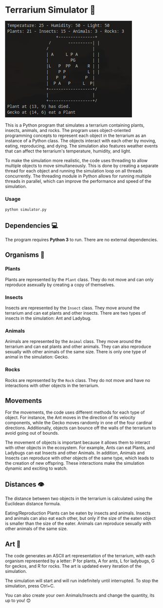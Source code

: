 # Terrarium Simulator 🌿
![Photo of simulation on CLI](./example.png)

This is a Python program that simulates a terrarium containing plants, insects, animals, and rocks. The program uses object-oriented programming concepts to represent each object in the terrarium as an instance of a Python class. The objects interact with each other by moving, eating, reproducing, and dying. The simulation also features weather events that can affect the terrarium's temperature, humidity, and light.

To make the simulation more realistic, the code uses threading to allow multiple objects to move simultaneously. This is done by creating a separate thread for each object and running the simulation loop on all threads concurrently. The threading module in Python allows for running multiple threads in parallel, which can improve the performance and speed of the simulation.

### Usage

```python
python simulator.py
```

## Dependencies 💻
The program requires **Python 3** to run. There are no external dependencies.

## Organisms 🐞

### Plants
Plants are represented by the `Plant` class. They do not move and can only reproduce asexually by creating a copy of themselves.

### Insects
Insects are represented by the `Insect` class. They move around the terrarium and can eat plants and other insects. There are two types of insects in the simulation: Ant and Ladybug.

### Animals
Animals are represented by the `Animal` class. They move around the terrarium and can eat plants and other animals. They can also reproduce sexually with other animals of the same size. There is only one type of animal in the simulation: Gecko.

### Rocks
Rocks are represented by the `Rock` class. They do not move and have no interactions with other objects in the terrarium.

## Movements
For the movements, the code uses different methods for each type of object. For instance, the Ant moves in the direction of its velocity components, while the Gecko moves randomly in one of the four cardinal directions. Additionally, objects can bounce off the walls of the terrarium to avoid going out of bounds.

The movement of objects is important because it allows them to interact with other objects in the ecosystem. For example, Ants can eat Plants, and Ladybugs can eat Insects and other Animals. In addition, Animals and Insects can reproduce with other objects of the same type, which leads to the creation of new offspring. These interactions make the simulation dynamic and exciting to watch.

## Distances 👁️
The distance between two objects in the terrarium is calculated using the Euclidean distance formula.

Eating/Reproduction
Plants can be eaten by insects and animals. Insects and animals can also eat each other, but only if the size of the eaten object is smaller than the size of the eater. Animals can reproduce sexually with other animals of the same size.

## Art 🎨
The code generates an ASCII art representation of the terrarium, with each organism represented by a letter: P for plants, A for ants, L for ladybugs, G for geckos, and R for rocks. The art is updated every iteration of the simulation.


The simulation will start and will run indefinitely until interrupted. To stop the simulation, press Ctrl+C.

You can also create your own Animals/Insects and change the quantity, its up to you! 😊